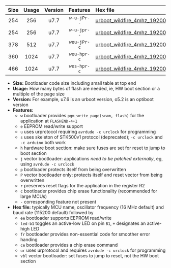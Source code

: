 |Size|Usage|Version|Features|Hex file|
|:-:|:-:|:-:|:-:|:--|
|254|256|u7.7|`w-u-jPr--`|[urboot_wildfire_4mhz_19200bps_led+b5_ur_vbl.hex](https://raw.githubusercontent.com/stefanrueger/urboot.hex/main/boards/wildfire/fcpu_4mhz/19200_bps/urboot_wildfire_4mhz_19200bps_led+b5_ur_vbl.hex)|
|254|256|u7.7|`w-u-jpr--`|[urboot_wildfire_4mhz_19200bps_led+b5_fr_ur_vbl.hex](https://raw.githubusercontent.com/stefanrueger/urboot.hex/main/boards/wildfire/fcpu_4mhz/19200_bps/urboot_wildfire_4mhz_19200bps_led+b5_fr_ur_vbl.hex)|
|378|512|u7.7|`weu-jPr-c`|[urboot_wildfire_4mhz_19200bps_ee_led+b5_fr_ce_ur_vbl.hex](https://raw.githubusercontent.com/stefanrueger/urboot.hex/main/boards/wildfire/fcpu_4mhz/19200_bps/urboot_wildfire_4mhz_19200bps_ee_led+b5_fr_ce_ur_vbl.hex)|
|360|1024|u7.7|`weu-hpr-c`|[urboot_wildfire_4mhz_19200bps_ee_led+b5_fr_ce_ur.hex](https://raw.githubusercontent.com/stefanrueger/urboot.hex/main/boards/wildfire/fcpu_4mhz/19200_bps/urboot_wildfire_4mhz_19200bps_ee_led+b5_fr_ce_ur.hex)|
|466|1024|u7.7|`wes-hpr-c`|[urboot_wildfire_4mhz_19200bps_ee_led+b5_fr_ce.hex](https://raw.githubusercontent.com/stefanrueger/urboot.hex/main/boards/wildfire/fcpu_4mhz/19200_bps/urboot_wildfire_4mhz_19200bps_ee_led+b5_fr_ce.hex)|

- **Size:** Bootloader code size including small table at top end
- **Usage:** How many bytes of flash are needed, ie, HW boot section or a multiple of the page size
- **Version:** For example, u7.6 is an urboot version, o5.2 is an optiboot version
- **Features:**
  + `w` bootloader provides `pgm_write_page(sram, flash)` for the application at `FLASHEND-4+1`
  + `e` EEPROM read/write support
  + `u` uses urprotocol requiring `avrdude -c urclock` for programming
  + `s` uses skeleton of STK500v1 protocol (deprecated); `-c urclock` and `-c arduino` both work
  + `h` hardware boot section: make sure fuses are set for reset to jump to boot section
  + `j` vector bootloader: applications *need to be patched externally*, eg, using `avrdude -c urclock`
  + `p` bootloader protects itself from being overwritten
  + `P` vector bootloader only: protects itself and reset vector from being overwritten
  + `r` preserves reset flags for the application in the register R2
  + `c` bootloader provides chip erase functionality (recommended for large MCUs)
  + `-` corresponding feature not present
- **Hex file:** typically MCU name, oscillator frequency (16 MHz default) and baud rate (115200 default) followed by
  + `ee` bootloader supports EEPROM read/write
  + `led-b1` toggles an active-low LED on pin `B1`, `+` designates an active-high LED
  + `fr` bootloader provides non-essential code for smoother error handing
  + `ce` bootloader provides a chip erase command
  + `ur` uses urprotocol and requires `avrdude -c urclock` for programming
  + `vbl` vector bootloader: set fuses to jump to reset, not the HW boot section
